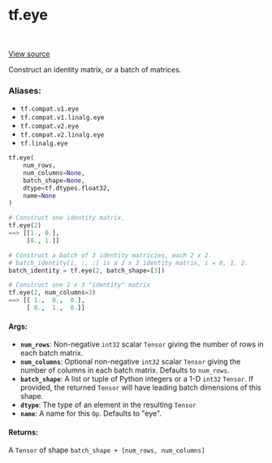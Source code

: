 <div itemscope itemtype="http://developers.google.com/ReferenceObject">
<meta itemprop="name" content="tf.eye" />
<meta itemprop="path" content="Stable" />
</div>

# tf.eye

<!-- Insert buttons -->

<table class="tfo-notebook-buttons tfo-api" align="left">
</table>

<a target="_blank" href="/code/stable/tensorflow/python/ops/linalg_ops.py">View source</a>



<!-- Start diff -->
Construct an identity matrix, or a batch of matrices.

### Aliases:

* `tf.compat.v1.eye`
* `tf.compat.v1.linalg.eye`
* `tf.compat.v2.eye`
* `tf.compat.v2.linalg.eye`
* `tf.linalg.eye`


``` python
tf.eye(
    num_rows,
    num_columns=None,
    batch_shape=None,
    dtype=tf.dtypes.float32,
    name=None
)
```



<!-- Placeholder for "Used in" -->

```python
# Construct one identity matrix.
tf.eye(2)
==> [[1., 0.],
     [0., 1.]]

# Construct a batch of 3 identity matricies, each 2 x 2.
# batch_identity[i, :, :] is a 2 x 2 identity matrix, i = 0, 1, 2.
batch_identity = tf.eye(2, batch_shape=[3])

# Construct one 2 x 3 "identity" matrix
tf.eye(2, num_columns=3)
==> [[ 1.,  0.,  0.],
     [ 0.,  1.,  0.]]
```

#### Args:


* <b>`num_rows`</b>: Non-negative `int32` scalar `Tensor` giving the number of rows
  in each batch matrix.
* <b>`num_columns`</b>: Optional non-negative `int32` scalar `Tensor` giving the number
  of columns in each batch matrix.  Defaults to `num_rows`.
* <b>`batch_shape`</b>:  A list or tuple of Python integers or a 1-D `int32` `Tensor`.
  If provided, the returned `Tensor` will have leading batch dimensions of
  this shape.
* <b>`dtype`</b>:  The type of an element in the resulting `Tensor`
* <b>`name`</b>:  A name for this `Op`.  Defaults to "eye".


#### Returns:

A `Tensor` of shape `batch_shape + [num_rows, num_columns]`
